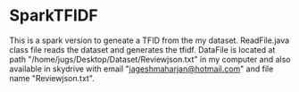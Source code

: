 # SparkTFIDF
This is a spark version to geneate a TFID from the my dataset.
ReadFile.java class file reads the dataset and generates the tfidf.
DataFile is located at path "/home/jugs/Desktop/Dataset/Reviewjson.txt" in my computer and also available in skydrive with email "jageshmaharjan@hotmail.com" and file name "Reviewjson.txt".
